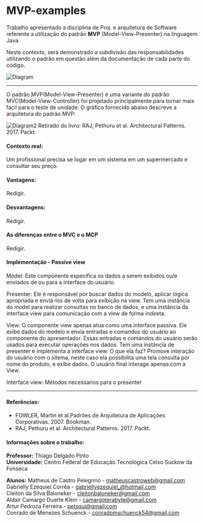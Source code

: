 # MVP-examples

Trabalho apresentado a disciplina de Proj. e arquitetura de Software referente a utilização do padrão **MVP** (Model-View-Presenter) na linguagem Java.

Neste contexto, será demonstrado a subdivisão das responsabilidades utilizando o padrão em questão além da documentação de cada parte do código. 

![Diagram](https://user-images.githubusercontent.com/45601574/68478678-3b3f7180-020f-11ea-9078-261fd4e5e657.png)

------------

O padrão MVP(Model-View-Presenter) é uma variante do padrão MVC(Model-View-Controller) foi projetado principalmente para tornar mais fácil para o teste de unidade. O gráfico fornecido abaixo descreve a arquitetura do padrão MVP:

![Diagram2](https://user-images.githubusercontent.com/45601574/68483874-0fc28400-021b-11ea-9570-2e1108f30b40.png)
Retirado do livro: RAJ, Pethuru et al. Architectural Patterns. 2017. Packt.



#### Contexto real: 

Um profissional precisa se logar em um sistema em um supermercado e consultar seu preço.

#### Vantagens: 

Redigir.

#### Desvantagens:

Redigir.

#### As diferenças entre o MVC e o MCP

Redigir.

#### Implementação - Passive view

Model: Este componente especifica os dados a serem exibidos ou/e enviados de ou para a interface do usuário.

Presenter: Ele é responsável por buscar dados do modelo, aplicar lógica apropriada e enviá-los de volta para exibição na view. Tem uma instância do model para realizar consultas no banco de dados,  e uma instância da interface view para comunicação com a view de forma indireta.

View: O componente view apenas atua como uma interface passiva. Ele exibe dados do modelo e envia entradas e comandos do usuário ao componente do apresentador. Essas entradas e comandos do usuário serão usados para executar operações nos dados. Tem uma instância de presenter e implementa a interface view. O que ela faz? Promove interação do usuário com o sitema, neste caso ela possibilita uma tela consulta por nome do produto, e exibe dados. O usuário final interage apenas com a View. 

Interface view: Métodos necessarios para o presenter

------------

#### Referências:

- FOWLER, Martin et al.Padrões de Arquitetura de Aplicações Corporativas. 2007. Bookman.
- RAJ, Pethuru et al. Architectural Patterns. 2017. Packt.

#### Informações sobre o trabalho:

**Professor:** Thiago Delgado Pinto <br>
**Universidade:** Centro Federal de Educação Tecnológica Celso Suckow da Fonseca <br>

**Alunos:**
Matheus de Castro Pelegrino 	- matheuscastroweb@gmail.com  <br>
Gabrielly Ezequiel Corrêa  	- gabriellyezequiel_@hotmail.com <br>
Cleiton da Silva Baloneker	- cleitonbaloneker@gmail.com <br>
Aldair Camargo Duarte Klein 	- camargoterabyte@gmail.com <br>
Artur Pedroza Ferreira 		- petsqui@gmail.com <br>
Conrado de Menezes Schuenck 	- conradomschuenck54@gmail.com <br>


